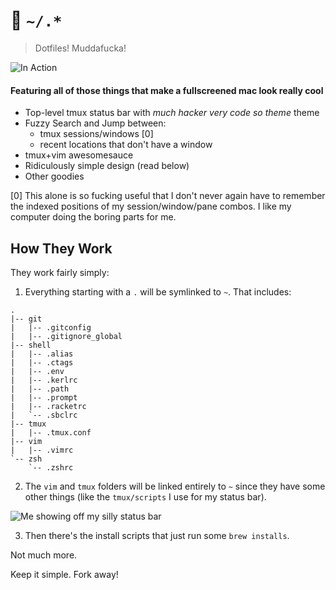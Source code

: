 # 💾 `~/.*`
> Dotfiles! Muddafucka!

![In Action](https://github.com/ostera/dotfiles/raw/master/screenshots/Screen%20Shot%202017-03-14%20at%206.22.30%20PM.png)

#### Featuring all of those things that make a fullscreened mac look really cool
* Top-level tmux status bar with _much hacker very code so theme_ theme
* Fuzzy Search and Jump between:
    * tmux sessions/windows [0]
    * recent locations that don't have a window
* tmux+vim awesomesauce
* Ridiculously simple design (read below)
* Other goodies

[0] This alone is so fucking useful that I don't never again have to remember the indexed positions of my session/window/pane combos. I like my computer doing the boring parts for me.

## How They Work

They work fairly simply:

1. Everything starting with a `.` will be symlinked to `~`. That includes:


```
.
|-- git
|   |-- .gitconfig
|   |-- .gitignore_global
|-- shell
|   |-- .alias
|   |-- .ctags
|   |-- .env
|   |-- .kerlrc
|   |-- .path
|   |-- .prompt
|   |-- .racketrc
|   `-- .sbclrc
|-- tmux
|   |-- .tmux.conf
|-- vim
|   |-- .vimrc
`-- zsh
    `-- .zshrc
```

2. The `vim` and `tmux` folders will be linked entirely to `~` since they have some other things (like the `tmux/scripts` I use for my status bar).

![Me showing off my silly status bar](https://github.com/ostera/dotfiles/raw/master/screenshots/Screen%20Shot%202017-03-14%20at%206.11.30%20PM.png)

3. Then there's the install scripts that just run some `brew installs`.

Not much more.

Keep it simple. Fork away!
